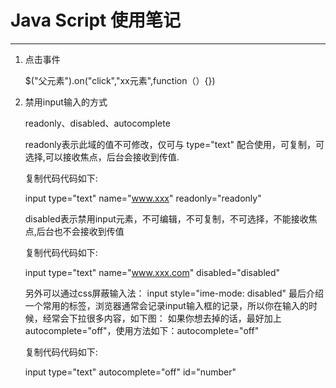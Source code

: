 # Java Script 使用笔记 #

----------

1. 点击事件

	$("父元素").on("click","xx元素",function（）{})

2. 禁用input输入的方式

	readonly、disabled、autocomplete 

	readonly表示此域的值不可修改，仅可与 type="text" 配合使用，可复制，可选择,可以接收焦点，后台会接收到传值. 
	
	复制代码代码如下:
	
	input type="text" name="www.xxx" readonly="readonly"
	
	disabled表示禁用input元素，不可编辑，不可复制，不可选择，不能接收焦点,后台也不会接收到传值 
	
	复制代码代码如下:
	
	input type="text" name="www.xxx.com" disabled="disabled" 
	
	另外可以通过css屏蔽输入法：
	input style="ime-mode: disabled"
	最后介绍一个常用的标签，浏览器通常会记录input输入框的记录，所以你在输入的时候，经常会下拉很多内容，如下图： 
	如果你想去掉的话，最好加上autocomplete="off"，使用方法如下：autocomplete="off" 
	
	复制代码代码如下:
	
	input type="text" autocomplete="off" id="number" 
